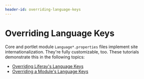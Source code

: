 ```yaml
---
header-id: overriding-language-keys
---
```


# Overriding Language Keys

Core and portlet module `Language*.properties` files implement site
internationalization. They're fully customizable, too. These tutorials
demonstrate this in the following topics:

-   [Overriding Liferay's Language Keys](/docs/7-1/tutorials/-/knowledge_base/t/overriding-language-keys) 
-   [Overriding a Module's Language Keys](/docs/7-1/tutorials/-/knowledge_base/t/overriding-a-modules-language-keys)

